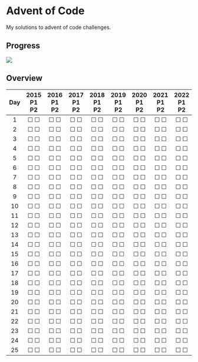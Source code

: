 # Advent of Code

My solutions to advent of code challenges.

## Progress

![](https://geps.dev/progress/0)

## Overview

Day | 2015<br>P1 P2 | 2016<br>P1 P2 | 2017<br>P1 P2 | 2018<br>P1 P2 | 2019<br>P1 P2 | 2020<br>P1 P2 | 2021<br>P1 P2 | 2022<br>P1 P2 | 2023<br>P1 P2 | 2024<br>P1 P2 |
| :----: | :----: | :----: | :----: | :----: | :----: | :----: | :----: | :----: | :----: | :----: |
| 1 | &#9744; &#9744; | &#9744; &#9744; | &#9744; &#9744; | &#9744; &#9744; | &#9744; &#9744; | &#9744; &#9744; | &#9744; &#9744; | &#9744; &#9744; | &#9744; &#9744; | &#9744; &#9744; |
| 2 | &#9744; &#9744; | &#9744; &#9744; | &#9744; &#9744; | &#9744; &#9744; | &#9744; &#9744; | &#9744; &#9744; | &#9744; &#9744; | &#9744; &#9744; | &#9744; &#9744; | &#9744; &#9744; |
| 3 | &#9744; &#9744; | &#9744; &#9744; | &#9744; &#9744; | &#9744; &#9744; | &#9744; &#9744; | &#9744; &#9744; | &#9744; &#9744; | &#9744; &#9744; | &#9744; &#9744; | &#9744; &#9744; |
| 4 | &#9744; &#9744; | &#9744; &#9744; | &#9744; &#9744; | &#9744; &#9744; | &#9744; &#9744; | &#9744; &#9744; | &#9744; &#9744; | &#9744; &#9744; | &#9744; &#9744; | &#9744; &#9744; |
| 5 | &#9744; &#9744; | &#9744; &#9744; | &#9744; &#9744; | &#9744; &#9744; | &#9744; &#9744; | &#9744; &#9744; | &#9744; &#9744; | &#9744; &#9744; | &#9744; &#9744; | &#9744; &#9744; |
| 6 | &#9744; &#9744; | &#9744; &#9744; | &#9744; &#9744; | &#9744; &#9744; | &#9744; &#9744; | &#9744; &#9744; | &#9744; &#9744; | &#9744; &#9744; | &#9744; &#9744; | &#9744; &#9744; |
| 7 | &#9744; &#9744; | &#9744; &#9744; | &#9744; &#9744; | &#9744; &#9744; | &#9744; &#9744; | &#9744; &#9744; | &#9744; &#9744; | &#9744; &#9744; | &#9744; &#9744; | &#9744; &#9744; |
| 8 | &#9744; &#9744; | &#9744; &#9744; | &#9744; &#9744; | &#9744; &#9744; | &#9744; &#9744; | &#9744; &#9744; | &#9744; &#9744; | &#9744; &#9744; | &#9744; &#9744; | &#9744; &#9744; |
| 9 | &#9744; &#9744; | &#9744; &#9744; | &#9744; &#9744; | &#9744; &#9744; | &#9744; &#9744; | &#9744; &#9744; | &#9744; &#9744; | &#9744; &#9744; | &#9744; &#9744; | &#9744; &#9744; |
| 10 | &#9744; &#9744; | &#9744; &#9744; | &#9744; &#9744; | &#9744; &#9744; | &#9744; &#9744; | &#9744; &#9744; | &#9744; &#9744; | &#9744; &#9744; | &#9744; &#9744; | &#9744; &#9744; |
| 11 | &#9744; &#9744; | &#9744; &#9744; | &#9744; &#9744; | &#9744; &#9744; | &#9744; &#9744; | &#9744; &#9744; | &#9744; &#9744; | &#9744; &#9744; | &#9744; &#9744; | &#9744; &#9744; |
| 12 | &#9744; &#9744; | &#9744; &#9744; | &#9744; &#9744; | &#9744; &#9744; | &#9744; &#9744; | &#9744; &#9744; | &#9744; &#9744; | &#9744; &#9744; | &#9744; &#9744; | &#9744; &#9744; |
| 13 | &#9744; &#9744; | &#9744; &#9744; | &#9744; &#9744; | &#9744; &#9744; | &#9744; &#9744; | &#9744; &#9744; | &#9744; &#9744; | &#9744; &#9744; | &#9744; &#9744; | &#9744; &#9744; |
| 14 | &#9744; &#9744; | &#9744; &#9744; | &#9744; &#9744; | &#9744; &#9744; | &#9744; &#9744; | &#9744; &#9744; | &#9744; &#9744; | &#9744; &#9744; | &#9744; &#9744; | &#9744; &#9744; |
| 15 | &#9744; &#9744; | &#9744; &#9744; | &#9744; &#9744; | &#9744; &#9744; | &#9744; &#9744; | &#9744; &#9744; | &#9744; &#9744; | &#9744; &#9744; | &#9744; &#9744; | &#9744; &#9744; |
| 16 | &#9744; &#9744; | &#9744; &#9744; | &#9744; &#9744; | &#9744; &#9744; | &#9744; &#9744; | &#9744; &#9744; | &#9744; &#9744; | &#9744; &#9744; | &#9744; &#9744; | &#9744; &#9744; |
| 17 | &#9744; &#9744; | &#9744; &#9744; | &#9744; &#9744; | &#9744; &#9744; | &#9744; &#9744; | &#9744; &#9744; | &#9744; &#9744; | &#9744; &#9744; | &#9744; &#9744; | &#9744; &#9744; |
| 18 | &#9744; &#9744; | &#9744; &#9744; | &#9744; &#9744; | &#9744; &#9744; | &#9744; &#9744; | &#9744; &#9744; | &#9744; &#9744; | &#9744; &#9744; | &#9744; &#9744; | &#9744; &#9744; |
| 19 | &#9744; &#9744; | &#9744; &#9744; | &#9744; &#9744; | &#9744; &#9744; | &#9744; &#9744; | &#9744; &#9744; | &#9744; &#9744; | &#9744; &#9744; | &#9744; &#9744; | &#9744; &#9744; |
| 20 | &#9744; &#9744; | &#9744; &#9744; | &#9744; &#9744; | &#9744; &#9744; | &#9744; &#9744; | &#9744; &#9744; | &#9744; &#9744; | &#9744; &#9744; | &#9744; &#9744; | &#9744; &#9744; |
| 21 | &#9744; &#9744; | &#9744; &#9744; | &#9744; &#9744; | &#9744; &#9744; | &#9744; &#9744; | &#9744; &#9744; | &#9744; &#9744; | &#9744; &#9744; | &#9744; &#9744; | &#9744; &#9744; |
| 22 | &#9744; &#9744; | &#9744; &#9744; | &#9744; &#9744; | &#9744; &#9744; | &#9744; &#9744; | &#9744; &#9744; | &#9744; &#9744; | &#9744; &#9744; | &#9744; &#9744; | &#9744; &#9744; |
| 23 | &#9744; &#9744; | &#9744; &#9744; | &#9744; &#9744; | &#9744; &#9744; | &#9744; &#9744; | &#9744; &#9744; | &#9744; &#9744; | &#9744; &#9744; | &#9744; &#9744; | &#9744; &#9744; |
| 24 | &#9744; &#9744; | &#9744; &#9744; | &#9744; &#9744; | &#9744; &#9744; | &#9744; &#9744; | &#9744; &#9744; | &#9744; &#9744; | &#9744; &#9744; | &#9744; &#9744; | &#9744; &#9744; |
| 25 | &#9744; &#9744; | &#9744; &#9744; | &#9744; &#9744; | &#9744; &#9744; | &#9744; &#9744; | &#9744; &#9744; | &#9744; &#9744; | &#9744; &#9744; | &#9744; &#9744; | &#9744; &#9744; |